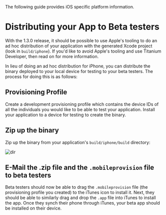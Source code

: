 <summary>
    The following guide provides iOS specific platform information.
</summary>



# Distributing your App to Beta testers

With the 1.3.0 release, it should be possible to use Apple's tooling to do an ad hoc distribution of your application with the generated Xcode project (look in `build/iphone`). If you'd like to avoid Apple's tooling and use Titanium Developer, then read on for more information.

In lieu of doing an ad hoc distribution for iPhone, you can distribute the binary deployed to your local device for testing to your beta testers. The process for doing this is as follows:

## Provisioning Profile

Create a development provisioning profile which contains the device IDs of all the individuals you would like to be able to test your application. Install your application to a device for testing to create the binary.

## Zip up the binary

Zip up the binary from your application's `build/iphone/build` directory:

![dir](http://img.skitch.com/20100526-8idhej948myb6jnn3mc88krahj.png)


## E-Mail the .zip file and the `.mobileprovision` file to beta testers

Beta testers should now be able to drag the `.mobileprovision` file (the provisioning profile you created) to the iTunes icon to install it. Next, they should be able to similarly drag and drop the `.app` file into iTunes to install the app. Once they synch their phone through iTunes, your beta app should be installed on their device.


